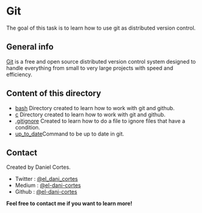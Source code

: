 # Git

The goal of this task is to learn how to use git as distributed version control. 

## General info

[Git](https://git-scm.com/) is a free and open source distributed version control system designed to handle everything from small to very large projects with speed and efficiency.

## Content of this directory

 - [bash](https://github.com/el-dani-cortes/holbertonschool-zero_day/tree/master/0x03-git/bash) Directory created to learn how to work with git and github. 
 - [c](https://github.com/el-dani-cortes/holbertonschool-zero_day/tree/master/0x03-git/c) Directory created to learn how to work with git and github. 
 - [.gitignore](https://github.com/el-dani-cortes/holbertonschool-zero_day/blob/master/0x03-git/.gitignore) Created to learn how to do a file to ignore files that have a condition. 
 - [up_to_date](https://github.com/el-dani-cortes/holbertonschool-zero_day/blob/master/0x03-git/up_to_date)Command to be up to date in git.

## Contact

Created by Daniel Cortes.

 - Twitter : [@el_dani_cortes](https://twitter.com/El_Dani_Cortes)
 - Medium : [@el-dani-cortes](https://el-dani-cortes.medium.com/)
 - Github : [@el-dani-cortes](https://github.com/el-dani-cortes)

**Feel free to contact me if you want to learn more!**
